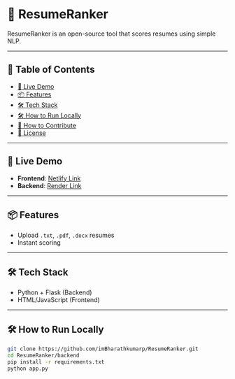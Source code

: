 # 🧠 ResumeRanker

ResumeRanker is an open-source tool that scores resumes using simple NLP.

---

## 📑 Table of Contents

- [🚀 Live Demo](#-live-demo)
- [📦 Features](#-features)
- [🛠️ Tech Stack](#️-tech-stack)
- [🛠️ How to Run Locally](#️-how-to-run-locally)
- [🤝 How to Contribute](#-how-to-contribute)
- [📜 License](#-license)

---

## 🚀 Live Demo

- **Frontend**: [Netlify Link](https://resumeranker7.netlify.app/)  
- **Backend**: [Render Link](https://resumeranker-89kg.onrender.com)

---

## 📦 Features

- Upload `.txt`, `.pdf`, `.docx` resumes  
- Instant scoring

---

## 🛠️ Tech Stack

- Python + Flask (Backend)  
- HTML/JavaScript (Frontend)

---

## 🛠️ How to Run Locally

```bash
git clone https://github.com/imBharathkumarp/ResumeRanker.git
cd ResumeRanker/backend
pip install -r requirements.txt
python app.py
